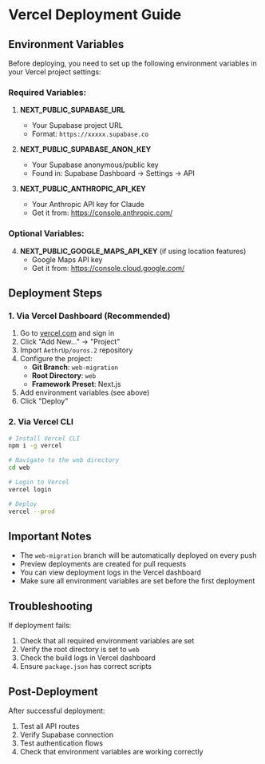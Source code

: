 # Vercel Deployment Guide

## Environment Variables

Before deploying, you need to set up the following environment variables in your Vercel project settings:

### Required Variables:

1. **NEXT_PUBLIC_SUPABASE_URL**
   - Your Supabase project URL
   - Format: `https://xxxxx.supabase.co`

2. **NEXT_PUBLIC_SUPABASE_ANON_KEY**
   - Your Supabase anonymous/public key
   - Found in: Supabase Dashboard → Settings → API

3. **NEXT_PUBLIC_ANTHROPIC_API_KEY**
   - Your Anthropic API key for Claude
   - Get it from: https://console.anthropic.com/

### Optional Variables:

4. **NEXT_PUBLIC_GOOGLE_MAPS_API_KEY** (if using location features)
   - Google Maps API key
   - Get it from: https://console.cloud.google.com/

## Deployment Steps

### 1. Via Vercel Dashboard (Recommended)

1. Go to [vercel.com](https://vercel.com) and sign in
2. Click "Add New..." → "Project"
3. Import `AethrUp/ouros.2` repository
4. Configure the project:
   - **Git Branch**: `web-migration`
   - **Root Directory**: `web`
   - **Framework Preset**: Next.js
5. Add environment variables (see above)
6. Click "Deploy"

### 2. Via Vercel CLI

```bash
# Install Vercel CLI
npm i -g vercel

# Navigate to the web directory
cd web

# Login to Vercel
vercel login

# Deploy
vercel --prod
```

## Important Notes

- The `web-migration` branch will be automatically deployed on every push
- Preview deployments are created for pull requests
- You can view deployment logs in the Vercel dashboard
- Make sure all environment variables are set before the first deployment

## Troubleshooting

If deployment fails:
1. Check that all required environment variables are set
2. Verify the root directory is set to `web`
3. Check the build logs in Vercel dashboard
4. Ensure `package.json` has correct scripts

## Post-Deployment

After successful deployment:
1. Test all API routes
2. Verify Supabase connection
3. Test authentication flows
4. Check that environment variables are working correctly
